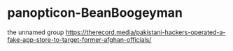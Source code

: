 # panopticon-BeanBoogeyman

the unnamed group
https://therecord.media/pakistani-hackers-operated-a-fake-app-store-to-target-former-afghan-officials/
